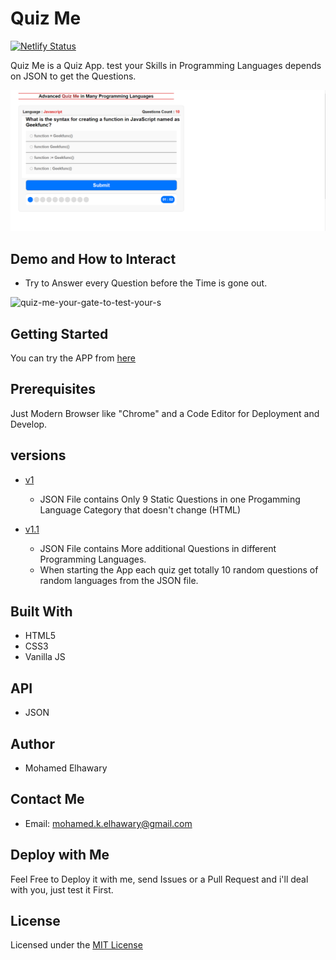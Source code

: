 # Quiz Me

[![Netlify Status](https://api.netlify.com/api/v1/badges/8d827263-69f3-4fa6-a109-d889a72d1f3e/deploy-status)](https://app.netlify.com/sites/quizme14/deploys) 

Quiz Me is a Quiz App. test your Skills in Programming Languages depends on JSON to get the Questions.
  
![Screenshot](preview.png)

## Demo and How to Interact
 - Try to Answer every Question before the Time is gone out.  

![quiz-me-your-gate-to-test-your-s](https://user-images.githubusercontent.com/69651552/93914205-7d2db500-fd06-11ea-8c61-b64d6fed65e1.gif)


## Getting Started

You can try the APP from [here](https://mohamed-elhawary.github.io/quiz-me/)

## Prerequisites

Just Modern Browser like "Chrome" and a Code Editor for Deployment and Develop.

## versions  
* [v1](https://github.com/Mohamed-Elhawary/quiz-me/tree/v1)  

    - JSON File contains Only 9 Static Questions in one Progamming Language Category that doesn't change (HTML)  

* [v1.1](https://github.com/Mohamed-Elhawary/quiz-me/tree/v1.1)   

    - JSON File contains More additional Questions in different Programming Languages.
	- When starting the App each quiz get totally 10 random questions of random languages from the JSON file.

## Built With

* HTML5
* CSS3
* Vanilla JS  

## API  

* JSON 

## Author

* Mohamed Elhawary  

## Contact Me  

* Email: mohamed.k.elhawary@gmail.com

## Deploy with Me

Feel Free to Deploy it with me, send Issues or a Pull Request and i'll deal with you, just test it First.

## License

Licensed under the [MIT License](LICENSE)


